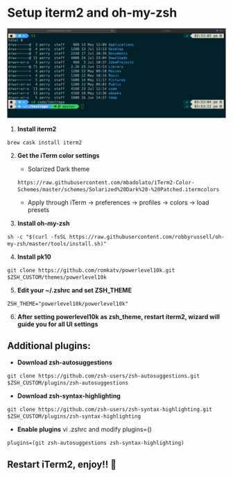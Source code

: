 # Setup iterm2 and oh-my-zsh

![alt text](https://github.com/perrydevx/perry-files/blob/master/iterm2-omz.png)

1. **Install iterm2** 
```
brew cask install iterm2
```
2. **Get the iTerm color settings**
    - Solarized Dark theme
    ```
    https://raw.githubusercontent.com/mbadolato/iTerm2-Color-Schemes/master/schemes/Solarized%20Dark%20-%20Patched.itermcolors
    ```
    - Apply through iTerm → preferences → profiles → colors → load presets

3. **Install oh-my-zsh**
```
sh -c "$(curl -fsSL https://raw.githubusercontent.com/robbyrussell/oh-my-zsh/master/tools/install.sh)"
```
4. **Install pk10**
```
git clone https://github.com/romkatv/powerlevel10k.git $ZSH_CUSTOM/themes/powerlevel10k
```
5. **Edit your ~/.zshrc and set ZSH_THEME**
```
ZSH_THEME="powerlevel10k/powerlevel10k"
```
6. **After setting powerlevel10k as zsh_theme, restart iterm2, wizard will guide you for all UI settings**


## Additional plugins:

- **Download zsh-autosuggestions**
```
git clone https://github.com/zsh-users/zsh-autosuggestions.git $ZSH_CUSTOM/plugins/zsh-autosuggestions
```
- **Download zsh-syntax-highlighting**
```
git clone https://github.com/zsh-users/zsh-syntax-highlighting.git $ZSH_CUSTOM/plugins/zsh-syntax-highlighting
```
- **Enable plugins**
vi .zshrc and modify plugins=()
```
plugins=(git zsh-autosuggestions zsh-syntax-highlighting)
```	
## Restart iTerm2, enjoy!! :beer:
